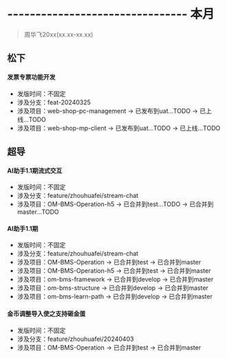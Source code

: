 # -------------------------------- 本月
> 周华飞20xx(xx.xx-xx.xx)
## 松下
#### 发票专票功能开发
* 发版时间：不固定
* 涉及分支：feat-20240325
* 涉及项目：web-shop-pc-management -> 已发布到uat...TODO -> 已上线...TODO
* 涉及项目：web-shop-mp-client -> 已发布到uat...TODO -> 已上线...TODO
## 超导
#### AI助手1.1期流式交互
* 发版时间：不固定
* 涉及分支：feature/zhouhuafei/stream-chat
* 涉及项目：OM-BMS-Operation-h5 -> 已合并到test...TODO -> 已合并到master...TODO
#### AI助手1.1期
* 发版时间：不固定
* 涉及分支：feature/zhouhuafei/stream-chat
* 涉及项目：OM-BMS-Operation -> 已合并到test -> 已合并到master
* 涉及项目：OM-BMS-Operation-h5 -> 已合并到test -> 已合并到master
* 涉及项目：om-bms-framework -> 已合并到develop -> 已合并到master
* 涉及项目：om-bms-structure -> 已合并到develop -> 已合并到master
* 涉及项目：om-bms-learn-path -> 已合并到develop -> 已合并到master
#### 金币调整导入使之支持砸金蛋
* 发版时间：不固定
* 涉及分支：feature/zhouhuafei/20240403
* 涉及项目：OM-BMS-Operation -> 已合并到test -> 已合并到master
